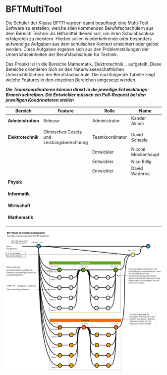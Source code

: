 # BFTMultiTool
Die Schüler der Klasse BFT11 wurden damit beauftragt eine Multi-Tool Software zu erstellen, welche allen kommenden Berufsfachschülern aus dem Bereich Technik als Hilfsmittel dienen soll, um ihren Schulabschluss erfolgreich zu meistern. Hierbei sollen wiederkehrende oder besonders aufwendige Aufgaben aus dem schulischen Kontext erleichtert oder gelöst werden. Diese Aufgaben ergeben sich aus den Problemstellungen der Unterrichtseinheiten der Berufsfachschule für Technik. 

Das Projekt ist in die Bereiche Mathematik, Elektrotechnik… aufgeteilt. Diese Bereiche orientieren Sich an den Naturwissenschaftlichen Unterrichtsfächern der Berufsfachschule. Die nachfolgende Tabelle zeigt welche Features in den einzelnen Bereichen umgesetzt werden.

***Die Teamkoordinatoren können direkt in die jeweilige Entwicklungs-Branch schreiben. Die Entwickler müssen ein Pull-Request bei den jeweiligen Koodrinatoren stellen*** 

| Bereich     	| Feature 	|Rolle		|Name		|Username	|Branch		|
| ----------- 	| ----------- 	|-----------	|-----------	|-----------	|-----------	|
|**Administration**	|Release      	|Administrator	|Kander Akinci 	|AI-Assistant	|Release, main	|
|		|	|		|		|		|		|		|
|**Elektrotechnik**	|Ohmisches Gesetz und Leistungsberechnung|Teamkoordinator|David Schaele		|DavidCXV		|ETEntwicklung	|
|   		|	        |Entwickler|Nicolai Mockenhaupt	|NeoEkusoshisuto||
|   		|	        |Entwickler|Nico Billig	|Nico-GSO||
|   		|	        |Entwickler|David Waderna|Davobeats||
|		|	|		|		|		|		|		|
|**Physik**	|	|		|		|		|		|		|
|		|	|		|		|		|		|		|
|		|	|		|		|		|		|		|
|		|	|		|		|		|		|		|
|**Informatik**	|	|		|		|		|		|		|
|		|	|		|		|		|		|		|
|		|	|		|		|		|		|		|
|		|	|		|		|		|		|		|
|**Wirtschaft**	|	|		|		|		|		|		|
|		|	|		|		|		|		|		|
|		|	|		|		|		|		|		|
|		|	|		|		|		|		|		|
|**Mathematik**	|	|		|		|		|		|		|
|		|	|		|		|		|		|		|
|		|	|		|		|		|		|		|
|		|	|		|		|		|		|		|
				
				
![image](AddFiles/BFTMultiTool_GitFlow.drawio.png)
